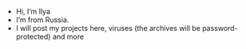 - Hi, I’m Ilya
- I’m from Russia.
- I will post my projects here, viruses (the archives will be password-protected) and more

<!---
Ilya26578/Ilya26578 is a ✨ special ✨ repository because its `README.md` (this file) appears on your GitHub profile.
You can click the Preview link to take a look at your changes.
--->

